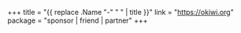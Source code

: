 +++
title = "{{ replace .Name "-" " " | title }}"
link = "https://okiwi.org"
package = "sponsor | friend | partner"
+++